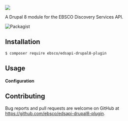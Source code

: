 <img src="https://discovery.ebsco.com/files/pulse-images/EDS-logo_1LINE.png"/>

A Drupal 8 module for the EBSCO Discovery Services API.

![Packagist](https://img.shields.io/packagist/v/ebsco/edsapi-drupal8-plugin.svg)

## Installation
`$ composer require ebsco/edsapi-drupal8-plugin`

## Usage

#### Configuration

## Contributing

Bug reports and pull requests are welcome on GitHub at https://github.com/ebsco/edsapi-drupal8-plugin.
